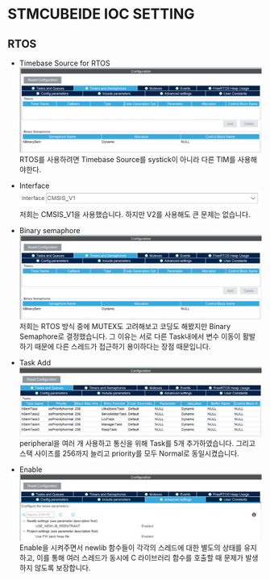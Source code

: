 # STMCUBEIDE IOC SETTING

## RTOS

* Timebase Source for RTOS
![timebase](./imgs/binary_semaphore.png)
RTOS를 사용하려면 Timebase Source를 systick이 아니라 다른 TIM를 사용해야한다.


* Interface
![Interface](./imgs/v1_use.png)
   저희는 CMSIS_V1을 사용했습니다. 하지만 V2를 사용해도 큰 문제는 없습니다.


* Binary semaphore
![Binary semaphore](./imgs/binary_semaphore.png)
저희는 RTOS 방식 중에 MUTEX도 고려해보고 코딩도 해봤지만 Binary Semaphore로 결정했습니다.
그 이유는 서로 다른 Task내에서 변수 이동이 활발하기 때문에 다른 스레드가 접근하기 용이하다는 장점 때문입니다.


* Task Add
![Task](./imgs/Task_semaphore.png)
peripheral을 여러 개 사용하고 통신을 위해 Task를 5개 추가하였습니다. 그리고 스택 사이즈를 256까지 늘리고 priority를 모두 Normal로 동일시켰습니다.


* Enable
![Library Enable](./imgs/enable_set.png)
Enable을 시켜주면서 newlib 함수들이 각각의 스레드에 대한 별도의 상태를 유지하고, 이를 통해 여러 스레드가 동시에 C 라이브러리 함수를 호출할 때 문제가 발생하지 않도록 보장합니다.
